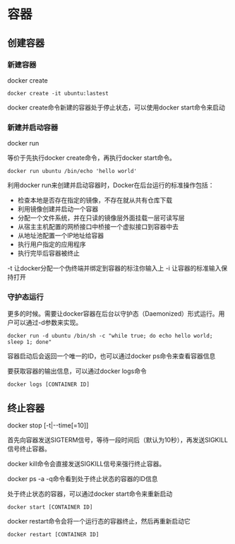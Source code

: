 # 容器

## 创建容器

### 新建容器

docker create
```
docker create -it ubuntu:lastest
```

docker create命令新建的容器处于停止状态，可以使用docker start命令来启动

### 新建并启动容器

docker run

等价于先执行docker create命令，再执行docker start命令。
```
docker run ubuntu /bin/echo 'hello world'
```

利用docker run来创建并启动容器时，Docker在后台运行的标准操作包括：
* 检查本地是否存在指定的镜像，不存在就从共有仓库下载
* 利用镜像创建并启动一个容器
* 分配一个文件系统，并在只读的镜像层外面挂载一层可读写层
* 从宿主主机配置的网桥接口中桥接一个虚拟接口到容器中去
* 从地址池配置一个IP地址给容器
* 执行用户指定的应用程序
* 执行完毕后容器被终止

-t      让docker分配一个伪终端并绑定到容器的标注你输入上
-i      让容器的标准输入保持打开

### 守护态运行

更多的时候。需要让docker容器在后台以守护态（Daemonized）形式运行。用户可以通过-d参数来实现。
```
docker run -d ubuntu /bin/sh -c "while true; do echo hello world; sleep 1; done"
```

容器启动后会返回一个唯一的ID，也可以通过docker ps命令来查看容器信息

要获取容器的输出信息，可以通过docker logs命令
```
docker logs [CONTAINER ID]
```

## 终止容器

docker stop [-t|--time[=10]]

首先向容器发送SIGTERM信号，等待一段时间后（默认为10秒），再发送SIGKILL信号终止容器。

docker kill命令会直接发送SIGKILL信号来强行终止容器。

docker ps -a -q命令看到处于终止状态的容器的ID信息

处于终止状态的容器，可以通过docker start命令来重新启动
```
docker start [CONTAINER ID]
```

docker restart命令会将一个运行态的容器终止，然后再重新启动它
```
docker restart [CONTAINER ID]
```

